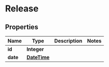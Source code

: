 
# Release

## Properties
Name | Type | Description | Notes
------------ | ------------- | ------------- | -------------
**id** | **Integer** |  | 
**date** | [**DateTime**](DateTime.md) |  | 



